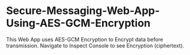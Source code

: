 # Secure-Messaging-Web-App-Using-AES-GCM-Encryption
This Web App uses AES-GCM Encryption to Encrypt data before transmission.
Navigate to Inspect Console to see Encryption (ciphertext).
